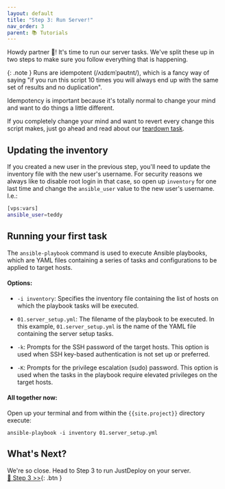 ```yaml
---
layout: default
title: "Step 3: Run Server!"
nav_order: 3
parent: 📚 Tutorials
---
```


Howdy partner 🤠! It's time to run our server tasks. We've split these up in two steps to make sure you follow everything that is happening.

{: .note }
Runs are idempotent (/ʌɪdɛmˈpəʊtnt/), which is a fancy way of saying "if you run this script 10 times you will always end up with the same set of results and no duplication".

Idempotency is important because it's totally normal to change your mind and want to do things a little different.

If you completely change your mind and want to revert every change this script makes, just go ahead and read about our [teardown task](/extras/teardown).

## Updating the inventory

If you created a new user in the previous step, you'll need to update the inventory file with the new user's username. For security reasons we always like to disable root login in that case, so open up `inventory` for one last time and change the `ansible_user` value to the new user's username. I.e.:

```sh
[vps:vars]
ansible_user=teddy
```

## Running your first task

The `ansible-playbook` command is used to execute Ansible playbooks, which are YAML files containing a series of tasks and configurations to be applied to target hosts.

#### Options:

- `-i inventory`: Specifies the inventory file containing the list of hosts on which the playbook tasks will be executed.
  
- `01.server_setup.yml`: The filename of the playbook to be executed. In this example, `01.server_setup.yml` is the name of the YAML file containing the server setup tasks.

- `-k`: Prompts for the SSH password of the target hosts. This option is used when SSH key-based authentication is not set up or preferred.

- `-K`: Prompts for the privilege escalation (sudo) password. This option is used when the tasks in the playbook require elevated privileges on the target hosts.

#### All together now:

Open up your terminal and from within the ` {{site.project}} ` directory execute:

```shell
ansible-playbook -i inventory 01.server_setup.yml
```

## What's Next?

We're so close. Head to Step 3 to run JustDeploy on your server.\
<span class="fs-6 float-right"> 
  [🚀 Step 3 >>](/tutorials/step3){: .btn }
</span>
